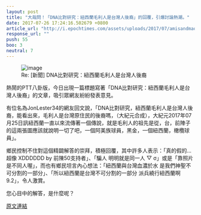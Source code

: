 ```yaml
---
layout: post
title: "大哉問！「DNA比對研究：紐西蘭毛利人是台灣人後裔」的回覆，引爆討論熱潮。"
date: 2017-07-26 17:24:16.502679 +0800
article_url: "http://i.epochtimes.com/assets/uploads/2017/07/amisandmaori.jpg;http://i.imgur.com/XEYNKyW.jpg;http://i.imgur.com/Z5spfQH.jpg"
response_url: ""
push: 55
boo: 3
neutral: 7
---
```


<figure>
<img src="http://i.epochtimes.com/assets/uploads/2017/07/amisandmaori.jpg" alt="image">
<figcaption>
Re: [新聞] DNA比對研究：紐西蘭毛利人是台灣人後裔
</figcaption>
</figure>

熱鬧的PTT八卦版，今日出現一篇標題寫著「DNA比對研究：紐西蘭毛利人是台灣人後裔」的文章，吸引眾網友紛紛發表意見。

有位名為JonLester34的網友回文說，「DNA比對研究，紐西蘭毛利人是台灣人後裔，能看出來，毛利人是台灣原住民的後裔嗎，（大紀元合成），大紀元2017年07月25日訊紐西蘭一直以來流傳著一個傳說，就是毛利人的祖先是從，台，前陣子的這兩張圖應該就說明一切了吧，一個阿美族球員，黑金，一個紐西蘭，橄欖球員」。

鄉民控制不住對這個精闢解答的崇拜，積極回覆，其中許多人表示：「真的假的...超像 XDDDDDD            by 前陳50支持者」、「騙人 明明就是同一人   ▽  σ」或是「靠照片是不同人喔」，而也有鄉民坦言內心想法：「紐西蘭與台灣血濃於水 是我們神聖不可分割的一部分」、「所以紐西蘭是台灣不可分割的一部分 派兵繞行紐西蘭啊9.2」，令人激賞。

您心目中的解答，是什麼呢？

<a href = "https://www.ptt.cc/bbs/Gossiping/M.1501049735.A.B1B.html">原文連結</a>

